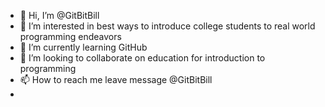 - 👋 Hi, I’m @GitBitBill
- 👀 I’m interested in best ways to introduce college students to real world programming endeavors
- 🌱 I’m currently learning GitHub
- 💞️ I’m looking to collaborate on education for introduction to programming
- 📫 How to reach me leave message @GitBitBill
- 
<!---
GitBitBill/GitBitBill is a ✨ special ✨ repository because its `README.md` (this file) appears on your GitHub profile.
You can click the Preview link to take a look at your changes.
--->
